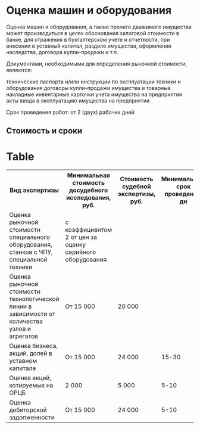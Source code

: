 # Оценка машин и оборудования

Оценка машин и оборудования, а также прочего движимого имущества может производиться в целях обоснования залоговой стоимости в банке, для отражения в бухгалтерском учете и отчетности, при внесении в уставный капитал, разделе имущества, оформлении наследства, договора купли-продажи и т.п.

Документами, необходимыми для определения рыночной стоимости, являются:

технические паспорта и/или инструкции по эксплуатации техники и оборудования
договоры купли-продажи имущества и товарные накладные
инвентарные карточки учета имущества на предприятии
акты ввода в эксплуатацию имущества на предприятии


Срок проведения работ: от 2 (двух) рабочих дней
## Стоимость и сроки
# Table
<table>
<tbody>
<tr>
<th><span>Вид экспертизы</span></th>
<th>Минимальная стоимость досудебного исследования, руб.</th>
<th>Стоимость судебной экспертизы, руб.</th>
<th>Минимальный срок проведения, дн</th>
</tr>
<tr>
<td>Оценка рыночной стоимости специального оборудования, станков с ЧПУ, специальной техники</td>
<td>с коэффициентом 2 от цен за оценку серийного оборудования</td>
<td> </td>
<td> </td>
</tr>
<tr>
<td>Оценка рыночной стоимости технологической линии в зависимости от количества узлов и агрегатов</td>
<td>От 15 000</td>
<td>20 000</td>
<td> </td>
</tr>
<tr>
<td>Оценка бизнеса, акций, долей в уставном капитале</td>
<td>От 15 000</td>
<td>24 000</td>
<td>15-30</td>
</tr>
<tr>
<td>Оценка акций, котируемых на ОРЦБ</td>
<td>2 000</td>
<td>5 000</td>
<td>5-10</td>
</tr>
<tr>
<td>Оценка дебиторской задолженности</td>
<td>От 15 000</td>
<td>24 000</td>
<td>5-10</td>
</tr>
</tbody>
</table>